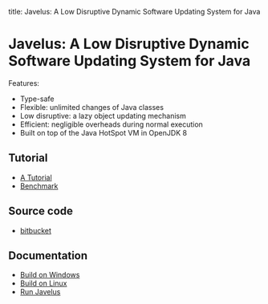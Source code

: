 title: Javelus: A Low Disruptive Dynamic Software Updating System for Java


# Javelus: A Low Disruptive Dynamic Software Updating System for Java

Features:

* Type-safe
* Flexible: unlimited changes of Java classes
* Low disruptive: a lazy object updating mechanism
* Efficient: negligible overheads during normal execution
* Built on top of the Java HotSpot VM in OpenJDK 8

## Tutorial

* [A Tutorial](a-tutorial-of-javelus)
* [Benchmark](benchmark)

## Source code

* [bitbucket](https://bitbucket.org/javelus/)

## Documentation

* [Build on Windows](build_windows)
* [Build on Linux](build_linux)
* [Run Javelus](run-javelus)
